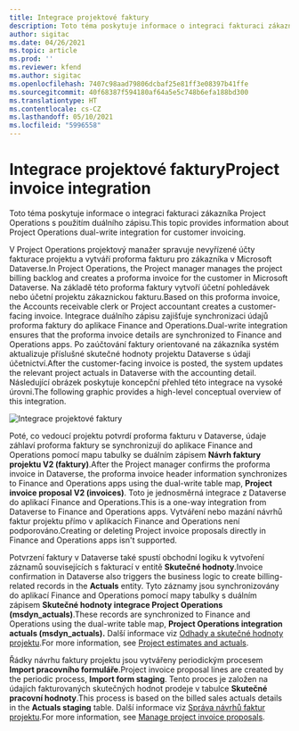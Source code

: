 ```yaml
---
title: Integrace projektové faktury
description: Toto téma poskytuje informace o integraci fakturaci zákazníka Project Operations s použitím duálního zápisu.
author: sigitac
ms.date: 04/26/2021
ms.topic: article
ms.prod: ''
ms.reviewer: kfend
ms.author: sigitac
ms.openlocfilehash: 7407c98aad79806dcbaf25e81ff3e08397b41ffe
ms.sourcegitcommit: 40f68387f594180af64a5e5c748b6efa188bd300
ms.translationtype: HT
ms.contentlocale: cs-CZ
ms.lasthandoff: 05/10/2021
ms.locfileid: "5996558"
---
```

# <a name="project-invoice-integration"></a><span data-ttu-id="10aee-103">Integrace projektové faktury</span><span class="sxs-lookup"><span data-stu-id="10aee-103">Project invoice integration</span></span>

<span data-ttu-id="10aee-104">Toto téma poskytuje informace o integraci fakturaci zákazníka Project Operations s použitím duálního zápisu.</span><span class="sxs-lookup"><span data-stu-id="10aee-104">This topic provides information about Project Operations dual-write integration for customer invoicing.</span></span>

<span data-ttu-id="10aee-105">V Project Operations projektový manažer spravuje nevyřízené účty fakturace projektu a vytváří proforma fakturu pro zákazníka v Microsoft Dataverse.</span><span class="sxs-lookup"><span data-stu-id="10aee-105">In Project Operations, the Project manager manages the project billing backlog and creates a proforma invoice for the customer in Microsoft Dataverse.</span></span> <span data-ttu-id="10aee-106">Na základě této proforma faktury vytvoří účetní pohledávek nebo účetní projektu zákaznickou fakturu.</span><span class="sxs-lookup"><span data-stu-id="10aee-106">Based on this proforma invoice, the Accounts receivable clerk or Project accountant creates a customer-facing invoice.</span></span> <span data-ttu-id="10aee-107">Integrace duálního zápisu zajišťuje synchronizaci údajů proforma faktury do aplikace Finance and Operations.</span><span class="sxs-lookup"><span data-stu-id="10aee-107">Dual-write integration ensures that the proforma invoice details are synchronized to Finance and Operations apps.</span></span> <span data-ttu-id="10aee-108">Po zaúčtování faktury orientované na zákazníka systém aktualizuje příslušné skutečné hodnoty projektu Dataverse s údaji účetnictví.</span><span class="sxs-lookup"><span data-stu-id="10aee-108">After the customer-facing invoice is posted, the system updates the relevant project actuals in Dataverse with the accounting detail.</span></span> <span data-ttu-id="10aee-109">Následující obrázek poskytuje koncepční přehled této integrace na vysoké úrovni.</span><span class="sxs-lookup"><span data-stu-id="10aee-109">The following graphic provides a high-level conceptual overview of this integration.</span></span>

   ![Integrace projektové faktury](./media/DW5Invoicing.png)

<span data-ttu-id="10aee-111">Poté, co vedoucí projektu potvrdí proforma fakturu v Dataverse, údaje záhlaví proforma faktury se synchronizují do aplikace Finance and Operations pomocí mapu tabulky se duálním zápisem **Návrh faktury projektu V2 (faktury)**.</span><span class="sxs-lookup"><span data-stu-id="10aee-111">After the Project manager confirms the proforma invoice in Dataverse, the proforma invoice header information synchronizes to Finance and Operations apps using the dual-write table map, **Project invoice proposal V2 (invoices)**.</span></span> <span data-ttu-id="10aee-112">Toto je jednosměrná integrace z Dataverse do aplikací Finance and Operations.</span><span class="sxs-lookup"><span data-stu-id="10aee-112">This is a one-way integration from Dataverse to Finance and Operations apps.</span></span> <span data-ttu-id="10aee-113">Vytváření nebo mazání návrhů faktur projektu přímo v aplikacích Finance and Operations není podporováno.</span><span class="sxs-lookup"><span data-stu-id="10aee-113">Creating or deleting Project invoice proposals directly in Finance and Operations apps isn't supported.</span></span>

<span data-ttu-id="10aee-114">Potvrzení faktury v Dataverse také spustí obchodní logiku k vytvoření záznamů souvisejících s fakturací v entitě **Skutečné hodnoty**.</span><span class="sxs-lookup"><span data-stu-id="10aee-114">Invoice confirmation in Dataverse also triggers the business logic to create billing-related records in the **Actuals** entity.</span></span> <span data-ttu-id="10aee-115">Tyto záznamy jsou synchronizovány do aplikací Finance and Operations pomocí mapy tabulky s duálním zápisem **Skutečné hodnoty integrace Project Operations (msdyn\_actuals)**.</span><span class="sxs-lookup"><span data-stu-id="10aee-115">These records are synchronized to Finance and Operations using the dual-write table map, **Project Operations integration actuals (msdyn\_actuals).**</span></span> <span data-ttu-id="10aee-116">Další informace viz [Odhady a skutečné hodnoty projektu](resource-dual-write-estimates-actuals.md).</span><span class="sxs-lookup"><span data-stu-id="10aee-116">For more information, see [Project estimates and actuals](resource-dual-write-estimates-actuals.md).</span></span> 

<span data-ttu-id="10aee-117">Řádky návrhu faktury projektu jsou vytvářeny periodickým procesem **Import pracovního formuláře**.</span><span class="sxs-lookup"><span data-stu-id="10aee-117">Project invoice proposal lines are created by the periodic process, **Import form staging**.</span></span> <span data-ttu-id="10aee-118">Tento proces je založen na údajích fakturovaných skutečných hodnot prodeje v tabulce **Skutečné pracovní hodnoty**.</span><span class="sxs-lookup"><span data-stu-id="10aee-118">This process is based on the billed sales actuals details in the **Actuals staging** table.</span></span> <span data-ttu-id="10aee-119">Další informace viz [Správa návrhů faktur projektu](../invoicing/format-update-project-invoice-proposals.md#create-project-invoice-proposals).</span><span class="sxs-lookup"><span data-stu-id="10aee-119">For more information, see [Manage project invoice proposals](../invoicing/format-update-project-invoice-proposals.md#create-project-invoice-proposals).</span></span> 
